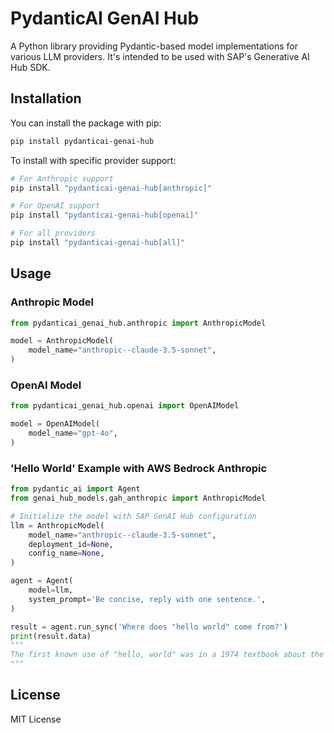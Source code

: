 # PydanticAI GenAI Hub

A Python library providing Pydantic-based model implementations for various LLM providers.
It's intended to be used with SAP's Generative AI Hub SDK.

## Installation

You can install the package with pip:

```bash
pip install pydanticai-genai-hub
```

To install with specific provider support:

```bash
# For Anthropic support
pip install "pydanticai-genai-hub[anthropic]"

# For OpenAI support
pip install "pydanticai-genai-hub[openai]"

# For all providers
pip install "pydanticai-genai-hub[all]"
```

## Usage

### Anthropic Model

```python
from pydanticai_genai_hub.anthropic import AnthropicModel

model = AnthropicModel(
    model_name="anthropic--claude-3.5-sonnet",
)
```

### OpenAI Model

```python
from pydanticai_genai_hub.openai import OpenAIModel

model = OpenAIModel(
    model_name="gpt-4o",
)
```

### 'Hello World' Example with AWS Bedrock Anthropic

```python
from pydantic_ai import Agent
from genai_hub_models.gah_anthropic import AnthropicModel

# Initialize the model with SAP GenAI Hub configuration
llm = AnthropicModel(
    model_name="anthropic--claude-3.5-sonnet",
    deployment_id=None,
    config_name=None,
)

agent = Agent(  
    model=llm,
    system_prompt='Be concise, reply with one sentence.',  
)

result = agent.run_sync('Where does "hello world" come from?')  
print(result.data)
"""
The first known use of "hello, world" was in a 1974 textbook about the C programming language.
"""
```

## License

MIT License
